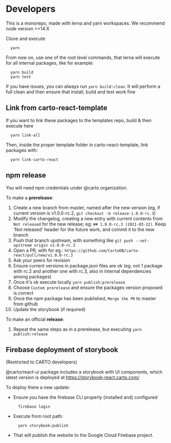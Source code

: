 # Developers

This is a monorepo, made with lerna and yarn workspaces. We recommend node version >=14.X

Clone and execute

```
  yarn
```

From now on, use one of the root level commands, that lerna will execute for all internal packages, like for example:

```
  yarn build
  yarn test
```

If you have issues, you can always run `yarn build:clean`. It will perform a full clean and then ensure that install, build and test work fine

## Link from carto-react-template

If you want to link these packages to the templates repo, build & then execute here

```
  yarn link-all
```

Then, inside the proper template folder in carto-react-template, link packages with:

```
  yarn link-carto-react
```

## npm release

You will need npm credentials under @carto organization.

To make a **prerelease**:

1. Create a new branch from master, named after the new version (eg, if current version is v1.0.0-rc.2, `git checkout -b release-1.0.0-rc.3`)
2. Modify the changelog, creating a new entry with current contents from `Not released` for the new release; eg: `## 1.0.0-rc.3 (2021-03-22)`. Keep 'Not released' header for the future work, and commit it to the new branch
3. Push that branch upstream, with something like `git push --set-upstream origin v1.0.0-rc.3`
4. Open a PR, with for eg.: `https://github.com/CartoDB/carto-react/pull/new/v1.0.0-rc.3`
5. Ask your peers for revision
6. Ensure current versions in package.json files are ok (eg. not 1 package with rc.2 and another one with rc.3, also in internal dependencies among packages)
7. Once it's ok execute locally `yarn publish:prerelease`
8. Choose `Custom prerelease` and ensure the packages version proposed is correct
9. Once the npm package has been published, `Merge the PR` to master from github
10. Update the storybook (if required)

To make an official **release**:

1. Repeat the same steps as in a prerelease, but executing `yarn publish:release`

## Firebase deployment of storybook

(Restricted to CARTO developers)

@carto/react-ui package includes a storybook with UI components, which latest version is deployed at https://storybook-react.carto.com/

To deploy there a new update:

- Ensure you have the firebase CLI properly (installed and) configured
  ```
    firebase login
  ```
- Execute from root path:
  ```
    yarn storybook:publish
  ```
- That will publish the website to the Google Cloud Firebase project.
